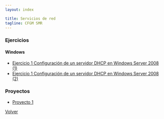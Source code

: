 ```yaml
---
layout: index

title: Servicios de red 
tagline: CFGM SMR
---
```


### Ejercicios
#### Windows
* [Ejercicio 1 Configuración de un servidor DHCP en Windows Server 2008 (1)](e_dhcp_1)
* [Ejercicio 1 Configuración de un servidor DHCP en Windows Server 2008 (2)](e_dhcp_2)

### Proyectos
* [Proyecto 1](proyecto1)

[Volver](http://josedom24.github.io)
